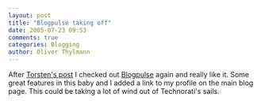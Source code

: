 ```yaml
---
layout: post
title: "Blogpulse taking off"
date: 2005-07-23 09:53
comments: true
categories: Blogging
author: Oliver Thylmann
---
```





After [Torsten's post](http://www.tjacobi.com/50226711/blogpulse_beats_technorati.php) I checked out [Blogpulse](http://www.blogpulse.com/) again and really like it. Some great features in this baby and I added a link to my profile on the main blog page. This could be taking a lot of wind out of Technorati's sails.


